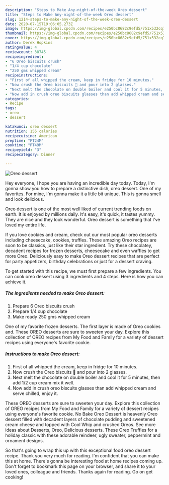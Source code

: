 ```yaml
---
description: "Steps to Make Any-night-of-the-week Oreo dessert"
title: "Steps to Make Any-night-of-the-week Oreo dessert"
slug: 1214-steps-to-make-any-night-of-the-week-oreo-dessert
date: 2020-07-15T19:06:05.273Z
image: https://img-global.cpcdn.com/recipes/e250bc8682c9efd5/751x532cq70/oreo-dessert-recipe-main-photo.jpg
thumbnail: https://img-global.cpcdn.com/recipes/e250bc8682c9efd5/751x532cq70/oreo-dessert-recipe-main-photo.jpg
cover: https://img-global.cpcdn.com/recipes/e250bc8682c9efd5/751x532cq70/oreo-dessert-recipe-main-photo.jpg
author: Derek Hopkins
ratingvalue: 4
reviewcount: 38745
recipeingredient:
- "6 Oreo biscuits crush"
- "1/4 cup chocolate"
- "250 gms whipped cream"
recipeinstructions:
- "First of all whipped the cream, keep in fridge for 10 minutes."
- "Now crush the Oreo biscuits 🍪 and pour into 2 glasses."
- "Next melt the chocolate on double boiler and cool it for 5 minutes, then add 1/2 cup cream mix it well."
- "Now add in crush oreo biscuits glasses than add whipped cream and serve chilled, enjoy it."
categories:
- Recipe
tags:
- oreo
- dessert

katakunci: oreo dessert 
nutrition: 155 calories
recipecuisine: American
preptime: "PT24M"
cooktime: "PT49M"
recipeyield: "3"
recipecategory: Dinner

---
```



![Oreo dessert](https://img-global.cpcdn.com/recipes/e250bc8682c9efd5/751x532cq70/oreo-dessert-recipe-main-photo.jpg)

Hey everyone, I hope you are having an incredible day today. Today, I'm gonna show you how to prepare a distinctive dish, oreo dessert. One of my favorites. For mine, I'm gonna make it a little bit unique. This is gonna smell and look delicious.

Oreo dessert is one of the most well liked of current trending foods on earth. It is enjoyed by millions daily. It's easy, it's quick, it tastes yummy. They are nice and they look wonderful. Oreo dessert is something that I've loved my entire life.

If you love cookies and cream, check out our most popular oreo desserts including cheesecake, cookies, truffles. These amazing Oreo recipes are soon to be classics, just like their star ingredient. Try these chocolatey, decadent recipes for frozen desserts, cheesecake and even waffles to get more Oreo. Deliciously easy to make Oreo dessert recipes that are perfect for party appetizers, birthday celebrations or just for a dessert craving.


To get started with this recipe, we must first prepare a few ingredients. You can cook oreo dessert using 3 ingredients and 4 steps. Here is how you can achieve it.

<!--inarticleads1-->

##### The ingredients needed to make Oreo dessert:

1. Prepare 6 Oreo biscuits crush
1. Prepare 1/4 cup chocolate
1. Make ready 250 gms whipped cream


One of my favorite frozen desserts. The first layer is made of Oreo cookies and. These OREO desserts are sure to sweeten your day. Explore this collection of OREO recipes from My Food and Family for a variety of dessert recipes using everyone&#39;s favorite cookie. 

<!--inarticleads2-->

##### Instructions to make Oreo dessert:

1. First of all whipped the cream, keep in fridge for 10 minutes.
1. Now crush the Oreo biscuits 🍪 and pour into 2 glasses.
1. Next melt the chocolate on double boiler and cool it for 5 minutes, then add 1/2 cup cream mix it well.
1. Now add in crush oreo biscuits glasses than add whipped cream and serve chilled, enjoy it.


These OREO desserts are sure to sweeten your day. Explore this collection of OREO recipes from My Food and Family for a variety of dessert recipes using everyone&#39;s favorite cookie. No Bake Oreo Dessert is heavenly Oreo dessert filled with decadent layers of chocolate pudding and sweetened cream cheese and topped with Cool Whip and crushed Oreos. See more ideas about Desserts, Oreo, Delicious desserts. These Oreo Truffles for a holiday classic with these adorable reindeer, ugly sweater, peppermint and ornament designs. 

So that's going to wrap this up with this exceptional food oreo dessert recipe. Thank you very much for reading. I'm confident that you can make this at home. There's gonna be interesting food at home recipes coming up. Don't forget to bookmark this page on your browser, and share it to your loved ones, colleague and friends. Thanks again for reading. Go on get cooking!
